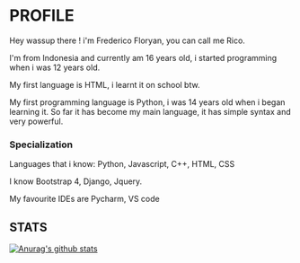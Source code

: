 # **PROFILE**
Hey wassup there ! i'm Frederico Floryan, you can call me Rico.

I'm from Indonesia and currently am 16 years old, i started programming when i was 12 years old.

My first language is HTML, i learnt it on school btw.

My first programming language is Python, i was 14 years old when i began learning it. So far it has become my main language, it has simple syntax and very powerful.

### **Specialization**
Languages that i know: Python, Javascript, C++, HTML, CSS

I know Bootstrap 4, Django, Jquery.

My favourite IDEs are Pycharm, VS code

## **STATS**
[![Anurag's github stats](https://github-readme-stats.vercel.app/api?username=FredericoFloryan)](https://github.com/anuraghazra/github-readme-stats)
